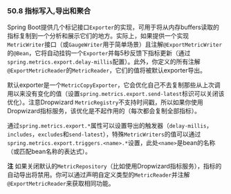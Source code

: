 ### 50.8 指标写入,导出和聚合
Spring Boot提供几个标记接口`Exporter`的实现，可用于将从内存buffers读取的指标复制到一个分析和展示它们的地方。实际上，如果提供一个实现`MetricWriter`接口（或`GaugeWriter`用于简单场景）且注解`@ExportMetricWriter`的`@Bean`，它将自动挂钩一个`Exporter`并每5秒反馈下指标更新（通过`spring.metrics.export.delay-millis`配置）。此外，你定义的所有注解`@ExportMetricReader`的`MetricReader`，它们的值将被默认exporter导出。

默认exporter是一个`MetricCopyExporter`，它会优化自己不去复制那些从上次调用以来没有变化的值（设置`spring.metrics.export.send-latest`标识可以关闭该优化）。注意Dropwizard `MetricRegistry`不支持时间戳，所以如果你使用Dropwizard指标服务，该优化是不起作用的（每次都会复制全部指标）。

通过`spring.metrics.export.*`属性可以设置导出的触发器（`delay-millis`，`includes`，`excludes`和`send-latest`），特殊`MetricWriters`的值可以通过`spring.metrics.export.triggers.<name>.*`设置，此处`<name>`是bean的名称（或匹配bean名称的表达式）。

**注** 如果关闭默认的`MetricRepository`（比如使用Dropwizard指标服务），指标的自动导出将禁用。你可以通过声明自定义类型的`MetricReader`并注解`@ExportMetricReader`来获取相同功能。
